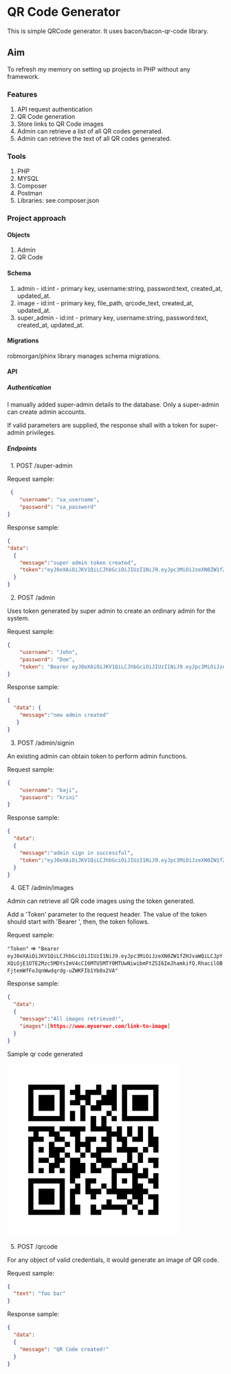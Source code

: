 # QR Code Generator

This is simple QRCode generator. It uses bacon/bacon-qr-code library.

## Aim

To refresh my memory on setting up projects in PHP without any framework.
 
### Features 
 
1. API request authentication
2. QR Code generation
3. Store links to QR Code images
4. Admin can retrieve a list of all QR codes generated.
5. Admin can retrieve the text of all QR codes generated.

### Tools

1. PHP
2. MYSQL
3. Composer
4. Postman
5. Libraries: see composer.json

### Project approach

#### Objects
1. Admin
2. QR Code

#### Schema

1. admin - id:int - primary key, username:string, password:text, created_at, updated_at.
2. image - id:int - primary key, file_path, qrcode_text, created_at, updated_at.
3. super_admin - id:int - primary key, username:string, password:text, created_at, updated_at.

#### Migrations

robmorgan/phinx library manages schema migrations.

#### API 
##### Authentication
I manually added super-admin details to the database. 
Only a super-admin can create admin accounts. 

If valid parameters are supplied, the response shall with a token for super-admin privileges.

##### Endpoints

&nbsp; 1. POST /super-admin

Request sample:
```json
 {
    "username": "sa_username",
    "password": "sa_password"
}
```

Response sample:
```json
{
"data":
  {
    "message":"super admin token created",
    "token":"eyJ0eXAiOiJKV1QiLCJhbGciOiJIUzI1NiJ9.eyJpc3MiOiJzeXN0ZW1fZHJvaWQiLCJpYXQiOjE1OTE2Mzc3MDksImV4cCI6MTU5MTY0MTMwOSwibmFtZSI6Imphc25haCJ9.VRl-BZ_xUB-lZbqNC6niT7xcffmaZiWqdcPqJwPWOms"
  }
}
```

&nbsp; 2. POST /admin

Uses token generated by super admin to create an ordinary admin for the system.

Request sample:
```json
{
	"username": "John",
    "password": "Doe",
    "token": "Bearer eyJ0eXAiOiJKV1QiLCJhbGciOiJIUzI1NiJ9.eyJpc3MiOiJzeXN0ZW1fZHJvaWQiLCJpYXQiOjE1OTE2Mzc3MDksImV4cCI6MTU5MTY0MTMwOSwibmFtZSI6Imphc25haCJ9.VRl-BZ_xUB-lZbqNC6niT7xcffmaZiWqdcPqJwPWOms"
}
```

Response sample:
```json
{
  "data": {
    "message":"new admin created"
   }
}
```

&nbsp; 3. POST /admin/signin

An existing admin can obtain token to perform admin functions.

Request sample:
```json
{
	"username": "baji",
    "password": "krini"
}
```

Response sample:
```json
{
  "data":
  {
    "message":"admin sign in successful",
    "token":"eyJ0eXAiOiJKV1QiLCJhbGciOiJIUzI1NiJ9.eyJpc3MiOiJzeXN0ZW1fZHJvaWQiLCJpYXQiOjE1OTE2Mzc5MDYsImV4cCI6MTU5MTY0MTUwNiwibmFtZSI6ImJhamkifQ.RhacilOBFjtemWfFoJqnWwdqrdg-uZWKFIb1Yb0x2VA"
  }
}
```

&nbsp; 4. GET /admin/images

Admin can retrieve all QR code images using the token generated. 

Add a 'Token' parameter to the request header. The value of the token should start with 'Bearer ', then, the token follows. 
  
Request sample:

`"Token"` => `"Bearer eyJ0eXAiOiJKV1QiLCJhbGciOiJIUzI1NiJ9.eyJpc3MiOiJzeXN0ZW1fZHJvaWQiLCJpYXQiOjE1OTE2Mzc5MDYsImV4cCI6MTU5MTY0MTUwNiwibmFtZSI6ImJhamkifQ.RhacilOBFjtemWfFoJqnWwdqrdg-uZWKFIb1Yb0x2VA"`

Response sample:

```json
{
  "data":
  {
    "message":"All images retrieved!",
    "images":[https://www.myserver.com/link-to-image]
  }
}
```

Sample qr code generated

![Image](https://raw.githubusercontent.com/dipperLyra/qrcode-generator/master/src/files/qrcode.png)


&nbsp; 5. POST /qrcode

For any object of valid credentials, it would generate an image of QR code.

Request sample:
```json
{
  "text": "foo bar"
}
```

Response sample:
```json
{
  "data": 
  {
    "message": "QR Code created!"
  }
}
```
